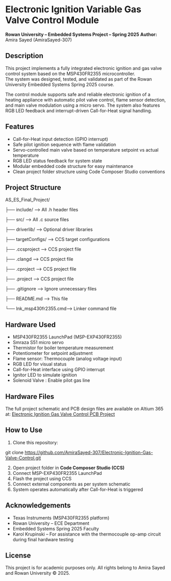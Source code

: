 # Electronic Ignition Variable Gas Valve Control Module

**Rowan University – Embedded Systems Project – Spring 2025** 
**Author:** Amira Sayed (AmiraSayed-307) 

## Description

This project implements a fully integrated electronic ignition and gas valve control system based on the MSP430FR2355 microcontroller.  
The system was designed, tested, and validated as part of the Rowan University Embedded Systems Spring 2025 course.

The control module supports safe and reliable electronic ignition of a heating appliance with automatic pilot valve control, flame sensor detection, and main valve modulation using a micro servo. The system also features RGB LED feedback and interrupt-driven Call-for-Heat signal handling.

## Features

- Call-for-Heat input detection (GPIO interrupt)
- Safe pilot ignition sequence with flame validation
- Servo-controlled main valve based on temperature setpoint vs actual temperature
- RGB LED status feedback for system state
- Modular embedded code structure for easy maintenance
- Clean project folder structure using Code Composer Studio conventions

## Project Structure

AS_ES_Final_Project/

├── include/            --> All .h header files

├── src/                --> All .c source files

├── driverlib/          --> Optional driver libraries

├── targetConfigs/      --> CCS target configurations

├── .ccsproject         --> CCS project file

├── .clangd             --> CCS project file

├── .cproject           --> CCS project file

├── .project            --> CCS project file

├── .gitignore          --> Ignore unnecessary files

├── README.md           --> This file

└── lnk_msp430fr2355.cmd--> Linker command file

## Hardware Used

- MSP430FR2355 LaunchPad (MSP-EXP430FR2355)
- Smraza S51 micro servo
- Thermistor for boiler temperature measurement
- Potentiometer for setpoint adjustment
- Flame sensor: Thermocouple (analog voltage input)
- RGB LED for visual status
- Call-for-Heat interface using GPIO interrupt
- Ignitor LED to simulate ignition
- Solenoid Valve : Enable pilot gas line

## Hardware Files

The full project schematic and PCB design files are available on Altium 365 at: 
[Electronic Ignition Gas Valve Control PCB Project](https://rowan-university-8.365.altium.com/designs/4371E3AB-6447-4105-96EA-14A15F8EF8E9)


## How to Use

1. Clone this repository:

git clone https://github.com/AmiraSayed-307/Electronic-Ignition-Gas-Valve-Control.git


2. Open project folder in **Code Composer Studio (CCS)** 
3. Connect MSP-EXP430FR2355 LaunchPad 
4. Flash the project using CCS 
5. Connect external components as per system schematic 
6. System operates automatically after Call-for-Heat is triggered 

## Acknowledgements

- Texas Instruments (MSP430FR2355 platform) 
- Rowan University – ECE Department 
- Embedded Systems Spring 2025 Faculty 
- Karol Krupinski – For assistance with the thermocouple op-amp circuit during final hardware testing


## License

This project is for academic purposes only. 
All rights belong to Amira Sayed and Rowan University © 2025.

